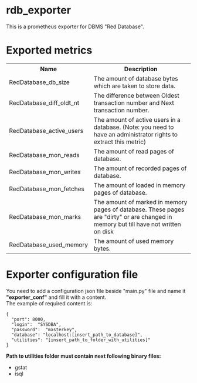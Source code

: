 # rdb_exporter
This is a prometheus exporter for DBMS "Red Database".
# Exported metrics
<table>
  <tr>
    <th>Name</th>
    <th>Description</th>
  </tr>
  <tr><td>RedDatabase_db_size</td><td>The amount of database bytes which are taken to store data.</td></tr>
  <tr><td>RedDatabase_diff_oldt_nt</td><td>The difference between Oldest transaction number and Next transaction number.</td></tr>
  <tr><td>RedDatabase_active_users</td><td>The amount of active users in a database. (Note: you need to have an administrator rights to extract this metric)</td></tr>
  <tr><td>RedDatabase_mon_reads</td><td>The amount of read pages of database.</td></tr>
  <tr><td>RedDatabase_mon_writes</td><td>The amount of recorded pages of database.</td></tr>
  <tr><td>RedDatabase_mon_fetches</td><td>The amount of loaded in memory pages of database.</td></tr>
  <tr><td>RedDatabase_mon_marks</td><td>The amount of marked in memory pages of database. These pages are "dirty" or are changed in memory but till have not written on disk</td></tr>
  <tr><td>RedDatabase_used_memory</td><td>The amount of used memory bytes.</td></tr>
</table>

# Exporter configuration file
You need to add a configuration json file beside "main.py" file and name it <strong>"exporter_conf"</strong> and fill it with a content.
<br>
The example of required content is:
```
{
  "port": 8000, 
  "login":  "SYSDBA", 
  "password":  "masterkey", 
  "database": "localhost:[insert_path_to_database]",
  "utilities": "[insert_path_to_folder_with_utilities]"
}
```
<p><strong>Path to utilities folder must contain next following binary files:</strong></p>
<ul>
  <li>gstat</li>
  <li>isql</li>
</ul>
